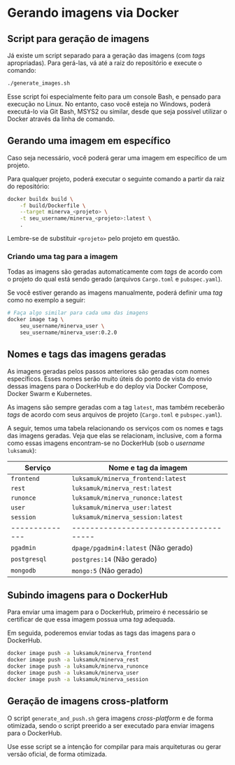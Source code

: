 # Gerando imagens via Docker


## Script para geração de imagens

Já existe um script separado para a geração das imagens (com _tags_
apropriadas). Para gerá-las, vá até a raiz do repositório e execute o comando:

```bash
./generate_images.sh
```

Esse script foi especialmente feito para um console Bash, e pensado para
execução no Linux. No entanto, caso você esteja no Windows, poderá executá-lo
via Git Bash, MSYS2 ou similar, desde que seja possível utilizar o Docker
através da linha de comando.


## Gerando uma imagem em específico

Caso seja necessário, você poderá gerar uma imagem em específico de um projeto.

Para qualquer projeto, poderá executar o seguinte comando a partir
da raiz do repositório:

```bash
docker buildx build \
	-f build/Dockerfile \
	--target minerva_<projeto> \
	-t seu_username/minerva_<projeto>:latest \
	.
```

Lembre-se de substituir `<projeto>` pelo projeto em questão.

### Criando uma tag para a imagem

Todas as imagens são geradas automaticamente com _tags_ de acordo com o projeto
do qual está sendo gerado (arquivos `Cargo.toml` e `pubspec.yaml`).

Se você estiver gerando as imagens manualmente, poderá definir uma _tag_ como
no exemplo a seguir:

```bash
# Faça algo similar para cada uma das imagens
docker image tag \
	seu_username/minerva_user \
	seu_username/minerva_user:0.2.0
```


## Nomes e tags das imagens geradas

As imagens geradas pelos passos anteriores são geradas com nomes
específicos. Esses nomes serão muito úteis do ponto de vista do
envio dessas imagens para o DockerHub e do deploy via Docker
Compose, Docker Swarm e Kubernetes.

As imagens são sempre geradas com a tag `latest`, mas também
receberão _tags_ de acordo com seus arquivos de projeto (`Cargo.toml`
e `pubspec.yaml`).

A seguir, temos uma tabela relacionando os serviços com os nomes e tags
das imagens geradas. Veja que elas se relacionam, inclusive, com a forma
como essas imagens encontram-se no DockerHub (sob o _username_ `luksamuk`):

| Serviço      | Nome e tag da imagem                 |
|--------------|--------------------------------------|
| `frontend`   | `luksamuk/minerva_frontend:latest`   |
| `rest`       | `luksamuk/minerva_rest:latest`       |
| `runonce`    | `luksamuk/minerva_runonce:latest`    |
| `user`       | `luksamuk/minerva_user:latest`       |
| `session`    | `luksamuk/minerva_session:latest`    |
|--------------|--------------------------------------|
| `pgadmin`    | `dpage/pgadmin4:latest` (Não gerado) |
| `postgresql` | `postgres:14` (Não gerado)           |
| `mongodb`    | `mongo:5` (Não gerado)               |



## Subindo imagens para o DockerHub

Para enviar uma imagem para o DockerHub, primeiro é necessário se certificar de
que essa imagem possua uma _tag_ adequada.

Em seguida, poderemos enviar todas as tags das imagens para o DockerHub.

```bash
docker image push -a luksamuk/minerva_frontend
docker image push -a luksamuk/minerva_rest
docker image push -a luksamuk/minerva_runonce
docker image push -a luksamuk/minerva_user
docker image push -a luksamuk/minerva_session
```

## Geração de imagens cross-platform

O script `generate_and_push.sh` gera imagens _cross-platform_ e de forma
otimizada, sendo o script preerido a ser executado para enviar imagens para
o DockerHub.

Use esse script se a intenção for compilar para mais arquiteturas ou gerar
versão oficial, de forma otimizada.

